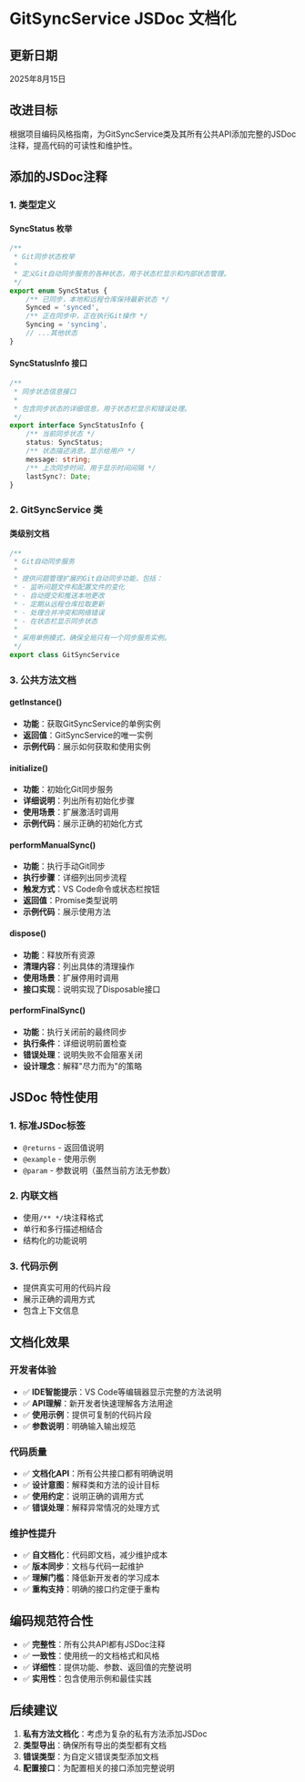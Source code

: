 # GitSyncService JSDoc 文档化

## 更新日期
2025年8月15日

## 改进目标
根据项目编码风格指南，为GitSyncService类及其所有公共API添加完整的JSDoc注释，提高代码的可读性和维护性。

## 添加的JSDoc注释

### 1. 类型定义

#### SyncStatus 枚举
```typescript
/**
 * Git同步状态枚举
 * 
 * 定义Git自动同步服务的各种状态，用于状态栏显示和内部状态管理。
 */
export enum SyncStatus {
    /** 已同步，本地和远程仓库保持最新状态 */
    Synced = 'synced',
    /** 正在同步中，正在执行Git操作 */
    Syncing = 'syncing',
    // ...其他状态
}
```

#### SyncStatusInfo 接口
```typescript
/**
 * 同步状态信息接口
 * 
 * 包含同步状态的详细信息，用于状态栏显示和错误处理。
 */
export interface SyncStatusInfo {
    /** 当前同步状态 */
    status: SyncStatus;
    /** 状态描述消息，显示给用户 */
    message: string;
    /** 上次同步时间，用于显示时间间隔 */
    lastSync?: Date;
}
```

### 2. GitSyncService 类

#### 类级别文档
```typescript
/**
 * Git自动同步服务
 * 
 * 提供问题管理扩展的Git自动同步功能，包括：
 * - 监听问题文件和配置文件的变化
 * - 自动提交和推送本地更改
 * - 定期从远程仓库拉取更新
 * - 处理合并冲突和网络错误
 * - 在状态栏显示同步状态
 * 
 * 采用单例模式，确保全局只有一个同步服务实例。
 */
export class GitSyncService
```

### 3. 公共方法文档

#### getInstance()
- **功能**：获取GitSyncService的单例实例
- **返回值**：GitSyncService的唯一实例
- **示例代码**：展示如何获取和使用实例

#### initialize()
- **功能**：初始化Git同步服务
- **详细说明**：列出所有初始化步骤
- **使用场景**：扩展激活时调用
- **示例代码**：展示正确的初始化方式

#### performManualSync()
- **功能**：执行手动Git同步
- **执行步骤**：详细列出同步流程
- **触发方式**：VS Code命令或状态栏按钮
- **返回值**：Promise类型说明
- **示例代码**：展示使用方法

#### dispose()
- **功能**：释放所有资源
- **清理内容**：列出具体的清理操作
- **使用场景**：扩展停用时调用
- **接口实现**：说明实现了Disposable接口

#### performFinalSync()
- **功能**：执行关闭前的最终同步
- **执行条件**：详细说明前置检查
- **错误处理**：说明失败不会阻塞关闭
- **设计理念**：解释"尽力而为"的策略

## JSDoc 特性使用

### 1. 标准JSDoc标签
- `@returns` - 返回值说明
- `@example` - 使用示例
- `@param` - 参数说明（虽然当前方法无参数）

### 2. 内联文档
- 使用`/** */`块注释格式
- 单行和多行描述相结合
- 结构化的功能说明

### 3. 代码示例
- 提供真实可用的代码片段
- 展示正确的调用方式
- 包含上下文信息

## 文档化效果

### 开发者体验
- ✅ **IDE智能提示**：VS Code等编辑器显示完整的方法说明
- ✅ **API理解**：新开发者快速理解各方法用途
- ✅ **使用示例**：提供可复制的代码片段
- ✅ **参数说明**：明确输入输出规范

### 代码质量
- ✅ **文档化API**：所有公共接口都有明确说明
- ✅ **设计意图**：解释类和方法的设计目标
- ✅ **使用约定**：说明正确的调用方式
- ✅ **错误处理**：解释异常情况的处理方式

### 维护性提升
- ✅ **自文档化**：代码即文档，减少维护成本
- ✅ **版本同步**：文档与代码一起维护
- ✅ **理解门槛**：降低新开发者的学习成本
- ✅ **重构支持**：明确的接口约定便于重构

## 编码规范符合性

- ✅ **完整性**：所有公共API都有JSDoc注释
- ✅ **一致性**：使用统一的文档格式和风格
- ✅ **详细性**：提供功能、参数、返回值的完整说明
- ✅ **实用性**：包含使用示例和最佳实践

## 后续建议

1. **私有方法文档化**：考虑为复杂的私有方法添加JSDoc
2. **类型导出**：确保所有导出的类型都有文档
3. **错误类型**：为自定义错误类型添加文档
4. **配置接口**：为配置相关的接口添加完整说明
